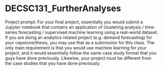 # DECSC131_FurtherAnalyses

Project prompt:
For your final project, essentially you would submit a Jupyter notebook that contains an application of clustering analysis / time-series forecasting / supervised machine learning using a real-world dataset. If you are doing an analytics related project (e.g. demand forecasting) for your capstone/thesis, you may use that as a submission for this class. The only main requirement is that you would use machine learning for your project, and it would essentially follow the same case study format that you guys have done previously. Likewise, your project must be different from the case studies that you have done previously.
